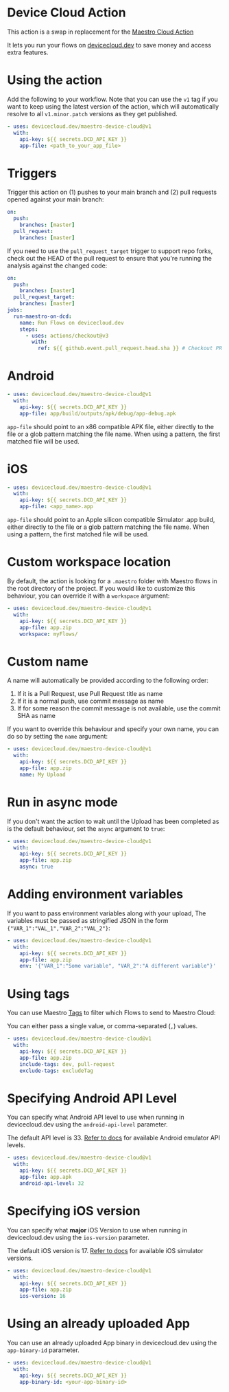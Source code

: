 # Device Cloud Action

This action is a swap in replacement for the [Maestro Cloud Action](https://github.com/mobile-dev-inc/action-maestro-cloud)

It lets you run your flows on [devicecloud.dev](https://devicecloud.dev) to save money and access extra features.

# Using the action

Add the following to your workflow. Note that you can use the `v1` tag if you want to keep using the latest version of the action, which will automatically resolve to all `v1.minor.patch` versions as they get published.

```yaml
- uses: devicecloud.dev/maestro-device-cloud@v1
  with:
    api-key: ${{ secrets.DCD_API_KEY }}
    app-file: <path_to_your_app_file>
```

# Triggers

Trigger this action on (1) pushes to your main branch and (2) pull requests opened against your main branch:

```yaml
on:
  push:
    branches: [master]
  pull_request:
    branches: [master]
```

If you need to use the `pull_request_target` trigger to support repo forks, check out the HEAD of the pull request to ensure that you're running the analysis against the changed code:

```yaml
on:
  push:
    branches: [master]
  pull_request_target:
    branches: [master]
jobs:
  run-maestro-on-dcd:
    name: Run Flows on devicecloud.dev
    steps:
      - uses: actions/checkout@v3
        with:
          ref: ${{ github.event.pull_request.head.sha }} # Checkout PR HEAD
```

# Android

```yaml
- uses: devicecloud.dev/maestro-device-cloud@v1
  with:
    api-key: ${{ secrets.DCD_API_KEY }}
    app-file: app/build/outputs/apk/debug/app-debug.apk
```

`app-file` should point to an x86 compatible APK file, either directly to the file or a glob pattern matching the file name. When using a pattern, the first matched file will be used.

# iOS

```yaml
- uses: devicecloud.dev/maestro-device-cloud@v1
  with:
    api-key: ${{ secrets.DCD_API_KEY }}
    app-file: <app_name>.app
```

`app-file` should point to an Apple silicon compatible Simulator .app build, either directly to the file or a glob pattern matching the file name. When using a pattern, the first matched file will be used.

# Custom workspace location

By default, the action is looking for a `.maestro` folder with Maestro flows in the root directory of the project. If you would like to customize this behaviour, you can override it with a `workspace` argument:

```yaml
- uses: devicecloud.dev/maestro-device-cloud@v1
  with:
    api-key: ${{ secrets.DCD_API_KEY }}
    app-file: app.zip
    workspace: myFlows/
```

# Custom name

A name will automatically be provided according to the following order:

1. If it is a Pull Request, use Pull Request title as name
2. If it is a normal push, use commit message as name
3. If for some reason the commit message is not available, use the commit SHA as name

If you want to override this behaviour and specify your own name, you can do so by setting the `name` argument:

```yaml
- uses: devicecloud.dev/maestro-device-cloud@v1
  with:
    api-key: ${{ secrets.DCD_API_KEY }}
    app-file: app.zip
    name: My Upload
```

# Run in async mode

If you don't want the action to wait until the Upload has been completed as is the default behaviour, set the `async` argument to `true`:

```yaml
- uses: devicecloud.dev/maestro-device-cloud@v1
  with:
    api-key: ${{ secrets.DCD_API_KEY }}
    app-file: app.zip
    async: true
```

# Adding environment variables

If you want to pass environment variables along with your upload, The variables must be passed as stringified JSON in the form `{"VAR_1":"VAL_1","VAR_2":"VAL_2"}`:

```yaml
- uses: devicecloud.dev/maestro-device-cloud@v1
  with:
    api-key: ${{ secrets.DCD_API_KEY }}
    app-file: app.zip
    env: '{"VAR_1":"Some variable", "VAR_2":"A different variable"}'
```

# Using tags

You can use Maestro [Tags](https://maestro.mobile.dev/cli/tags) to filter which Flows to send to Maestro Cloud:

You can either pass a single value, or comma-separated (`,`) values.

```yaml
- uses: devicecloud.dev/maestro-device-cloud@v1
  with:
    api-key: ${{ secrets.DCD_API_KEY }}
    app-file: app.zip
    include-tags: dev, pull-request
    exclude-tags: excludeTag
```

# Specifying Android API Level

You can specify what Android API level to use when running in devicecloud.dev using the `android-api-level` parameter.

The default API level is 33. [Refer to docs](https://docs.devicecloud.dev/getting-started/devices-configuration) for available Android emulator API levels.

```yaml
- uses: devicecloud.dev/maestro-device-cloud@v1
  with:
    api-key: ${{ secrets.DCD_API_KEY }}
    app-file: app.apk
    android-api-level: 32
```

# Specifying iOS version

You can specify what **major** iOS Version to use when running in devicecloud.dev using the `ios-version` parameter.

The default iOS version is 17. [Refer to docs](https://docs.devicecloud.dev/getting-started/devices-configuration) for available iOS simulator versions.

```yaml
- uses: devicecloud.dev/maestro-device-cloud@v1
  with:
    api-key: ${{ secrets.DCD_API_KEY }}
    app-file: app.zip
    ios-version: 16
```

# Using an already uploaded App

You can use an already uploaded App binary in devicecloud.dev using the `app-binary-id` parameter.

```yaml
- uses: devicecloud.dev/maestro-device-cloud@v1
  with:
    api-key: ${{ secrets.DCD_API_KEY }}
    app-binary-id: <your-app-binary-id>
```
